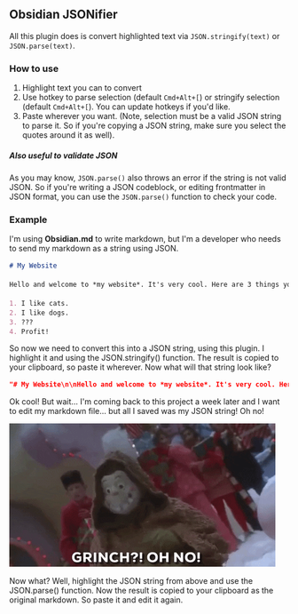 ## Obsidian JSONifier

All this plugin does is convert highlighted text via `JSON.stringify(text)` or `JSON.parse(text)`.

### How to use

1. Highlight text you can to convert
2. Use hotkey to parse selection (default `Cmd+Alt+[`) or stringify selection (default `Cmd+Alt+[`). You can update hotkeys if you'd like.
3. Paste wherever you want. (Note, selection must be a valid JSON string to parse it. So if you're copying a JSON string, make sure you select the quotes around it as well).

##### Also useful to validate JSON

As you may know, `JSON.parse()` also throws an error if the string is not valid JSON. So if you're writing a JSON codeblock, or editing frontmatter in JSON format, you can use the `JSON.parse()` function to check your code.

### Example

I'm using **Obsidian.md** to write markdown, but I'm a developer who needs to send my markdown as a string using JSON.

```markdown
# My Website

Hello and welcome to *my website*. It's very cool. Here are 3 things you should know about me.

1. I like cats.
2. I like dogs.
3. ???
4. Profit!
```

So now we need to convert this into a JSON string, using this plugin. I highlight it and using the JSON.stringify() function. The result is copied to your clipboard, so paste it wherever. Now what will that string look like?

```json
"# My Website\n\nHello and welcome to *my website*. It's very cool. Here are 3 things you should know about me.\n\n1. I like cats.\n2. I like dogs.\n3. ???\n4. Profit!"
```

Ok cool! But wait... I'm coming back to this project a week later and I want to edit my markdown file... but all I saved was my JSON string! Oh no!

![alt text](grinch.gif)

Now what? Well, highlight the JSON string from above and use the JSON.parse() function. Now the result is copied to your clipboard as the original markdown. So paste it and edit it again.
